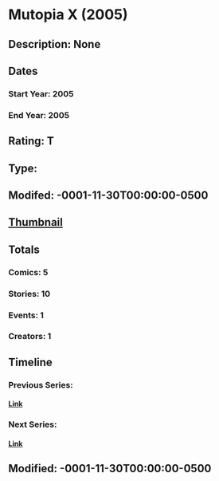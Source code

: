 # Mutopia X (2005)
## Description: None
## Dates
### Start Year: 2005
### End Year: 2005
## Rating: T
## Type: 
## Modifed: -0001-11-30T00:00:00-0500
## [Thumbnail](http://i.annihil.us/u/prod/marvel/i/mg/6/00/4bc62d059e115.jpg)
## Totals
### Comics: 5
### Stories: 10
### Events: 1
### Creators: 1
## Timeline
### Previous Series: 
#### [Link]()
### Next Series: 
#### [Link]()
## Modified: -0001-11-30T00:00:00-0500